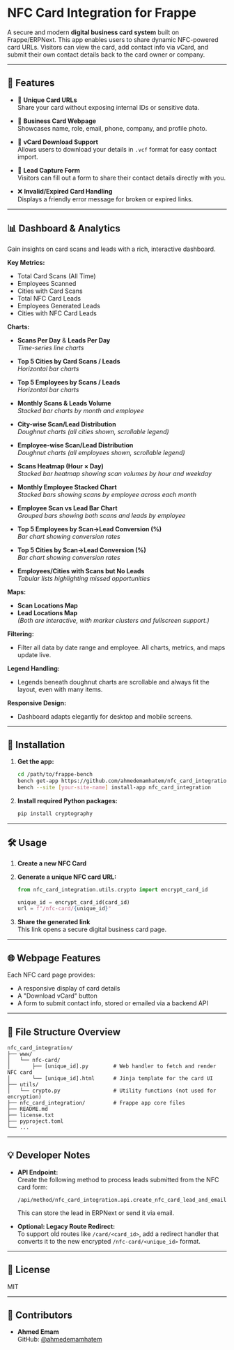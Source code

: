 # NFC Card Integration for Frappe

A secure and modern **digital business card system** built on Frappe/ERPNext. This app enables users to share dynamic NFC-powered card URLs. Visitors can view the card, add contact info via vCard, and submit their own contact details back to the card owner or company.

---

## 🚀 Features

- 🔗 **Unique Card URLs**  
  Share your card without exposing internal IDs or sensitive data.

- 👤 **Business Card Webpage**  
  Showcases name, role, email, phone, company, and profile photo.

- 📇 **vCard Download Support**  
  Allows users to download your details in `.vcf` format for easy contact import.

- 📨 **Lead Capture Form**  
  Visitors can fill out a form to share their contact details directly with you.

- ❌ **Invalid/Expired Card Handling**  
  Displays a friendly error message for broken or expired links.

---

## 📊 Dashboard & Analytics

Gain insights on card scans and leads with a rich, interactive dashboard.

**Key Metrics:**

- Total Card Scans (All Time)  
- Employees Scanned  
- Cities with Card Scans  
- Total NFC Card Leads  
- Employees Generated Leads  
- Cities with NFC Card Leads

**Charts:**

- **Scans Per Day** & **Leads Per Day**  
  _Time-series line charts_

- **Top 5 Cities by Card Scans / Leads**  
  _Horizontal bar charts_

- **Top 5 Employees by Scans / Leads**  
  _Horizontal bar charts_

- **Monthly Scans & Leads Volume**  
  _Stacked bar charts by month and employee_

- **City-wise Scan/Lead Distribution**  
  _Doughnut charts (all cities shown, scrollable legend)_

- **Employee-wise Scan/Lead Distribution**  
  _Doughnut charts (all employees shown, scrollable legend)_

- **Scans Heatmap (Hour × Day)**  
  _Stacked bar heatmap showing scan volumes by hour and weekday_

- **Monthly Employee Stacked Chart**  
  _Stacked bars showing scans by employee across each month_

- **Employee Scan vs Lead Bar Chart**  
  _Grouped bars showing both scans and leads by employee_

- **Top 5 Employees by Scan→Lead Conversion (%)**  
  _Bar chart showing conversion rates_

- **Top 5 Cities by Scan→Lead Conversion (%)**  
  _Bar chart showing conversion rates_

- **Employees/Cities with Scans but No Leads**  
  _Tabular lists highlighting missed opportunities_

**Maps:**

- **Scan Locations Map**  
- **Lead Locations Map**  
  _(Both are interactive, with marker clusters and fullscreen support.)_

**Filtering:**

- Filter all data by date range and employee. All charts, metrics, and maps update live.

**Legend Handling:**

- Legends beneath doughnut charts are scrollable and always fit the layout, even with many items.

**Responsive Design:**

- Dashboard adapts elegantly for desktop and mobile screens.

---

## 🧩 Installation

1. **Get the app:**

   ```bash
   cd /path/to/frappe-bench
   bench get-app https://github.com/ahmedemamhatem/nfc_card_integration.git --branch develop
   bench --site [your-site-name] install-app nfc_card_integration
   ```

2. **Install required Python packages:**

   ```bash
   pip install cryptography
   ```

---

## 🛠️ Usage

1. **Create a new NFC Card**

2. **Generate a unique NFC card URL:**

   ```python
   from nfc_card_integration.utils.crypto import encrypt_card_id

   unique_id = encrypt_card_id(card_id)
   url = f"/nfc-card/{unique_id}"
   ```

3. **Share the generated link**  
   This link opens a secure digital business card page.

---

## 🌐 Webpage Features

Each NFC card page provides:

- A responsive display of card details  
- A "Download vCard" button  
- A form to submit contact info, stored or emailed via a backend API

---

## 📁 File Structure Overview

```
nfc_card_integration/
├── www/
│   └── nfc-card/
│       ├── [unique_id].py        # Web handler to fetch and render NFC card
│       └── [unique_id].html      # Jinja template for the card UI
├── utils/
│   └── crypto.py                 # Utility functions (not used for encryption)
├── nfc_card_integration/         # Frappe app core files
├── README.md
├── license.txt
├── pyproject.toml
└── ...
```

---

## 💡 Developer Notes

- **API Endpoint:**  
  Create the following method to process leads submitted from the NFC card form:

  ```
  /api/method/nfc_card_integration.api.create_nfc_card_lead_and_email
  ```

  This can store the lead in ERPNext or send it via email.

- **Optional: Legacy Route Redirect:**  
  To support old routes like `/card/<card_id>`, add a redirect handler that converts it to the new encrypted `/nfc-card/<unique_id>` format.

---

## 📝 License

MIT

---

## 🤝 Contributors

- **Ahmed Emam**  
  GitHub: [@ahmedemamhatem](https://github.com/ahmedemamhatem)

